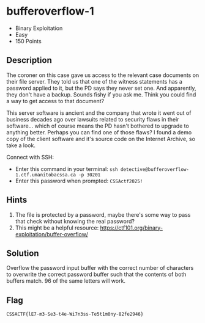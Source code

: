 # bufferoverflow-1
- Binary Exploitation
- Easy
- 150 Points

## Description
The coroner on this case gave us access to the relevant case documents on their file server. They told us that one of the witness statements has a password applied to it, but the PD says they never set one. And apparently, they don't have a backup. Sounds fishy if you ask me. Think you could find a way to get access to that document? 

This server software is ancient and the company that wrote it went out of business decades ago over lawsuits related to security flaws in their software... which of course means the PD hasn't bothered to upgrade to anything better. Perhaps you can find one of those flaws? I found a demo copy of the client software and it's source code on the Internet Archive, so take a look.

Connect with SSH:
- Enter this command in your terminal: `ssh detective@bufferoverflow-1.ctf.umanitobacssa.ca -p 30201`
- Enter this password when prompted: `CSSActf2025!`

## Hints
1. The file is protected by a password, maybe there's some way to pass that check without knowing the real password?
2. This might be a helpful resource: <https://ctf101.org/binary-exploitation/buffer-overflow/>

## Solution
Overflow the password input buffer with the correct number of characters to overwrite the correct password buffer such that the contents of both buffers match. 96 of the same letters will work.

## Flag
`CSSACTF{lE7-m3-Se3-t4e-Wi7n3ss-Te5t1m0ny-82fe2946}`